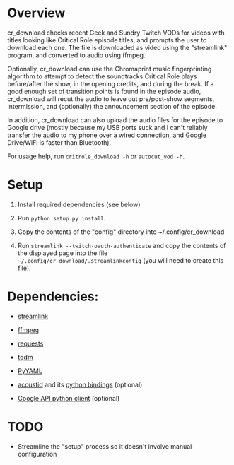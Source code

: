 Overview
=======================

cr_download checks recent Geek and Sundry Twitch VODs for videos with
titles looking like Critical Role episode titles, and prompts the user
to download each one. The file is downloaded as video using the
"streamlink" program, and converted to audio using ffmpeg.

Optionally, cr_download can use the Chromaprint music fingerprinting
algorithm to attempt to detect the soundtracks Critical Role plays
before/after the show, in the opening credits, and during the
break. If a good enough set of transition points is found in the
episode audio, cr_download will recut the audio to leave out
pre/post-show segments, intermission, and (optionally) the
announcement section of the episode.

In addition, cr_download can also upload the audio files for the
episode to Google drive (mostly because my USB ports suck and I can't
reliably transfer the audio to my phone over a wired connection, and
Google Drive/WiFi is faster than Bluetooth).

For usage help, run `critrole_download -h` or `autocut_vod -h`.

Setup
==========================

1. Install required dependencies (see below)

2. Run `python setup.py install`.

3. Copy the contents of the "config" directory into ~/.config/cr_download

4. Run `streamlink --twitch-oauth-authenticate` and copy the contents
of the displayed page into the file
`~/.config/cr_download/.streamlinkconfig` (you will need to create
this file).

Dependencies:
==========================

- [streamlink](https://streamlink.github.io/)

- [ffmpeg](https://www.ffmpeg.org/)

- [requests](http://docs.python-requests.org/en/master/)

- [tqdm](https://pypi.org/project/tqdm/)

- [PyYAML](https://pyyaml.org/)

- [acoustid](https://acoustid.org/chromaprint) and its
  [python bindings](https://pypi.org/project/pyacoustid/) (optional)
  
- [Google API python client](https://developers.google.com/api-client-library/python/)
  (optional)

TODO
============================

- Streamline the "setup" process so it doesn't involve manual configuration